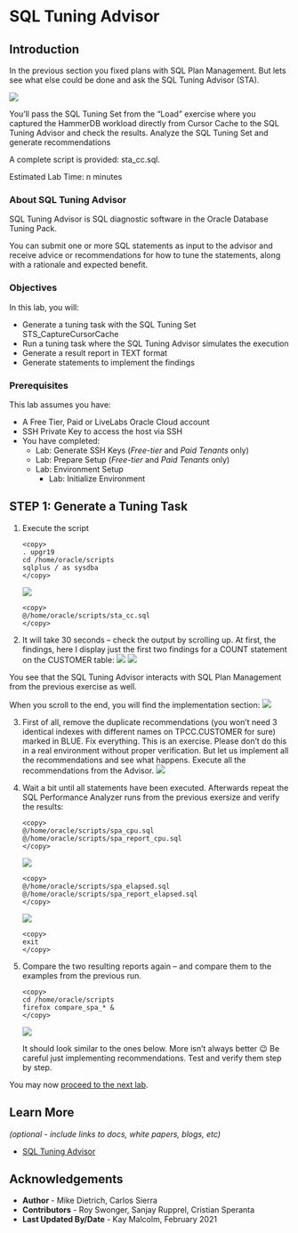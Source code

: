 # SQL Tuning Advisor

## Introduction

In the previous section you fixed plans with SQL Plan Management. But lets see what else could be done and ask the SQL Tuning Advisor (STA).

![](./images/sql-tuning-advisor.png " ")

You’ll pass the SQL Tuning Set from the “Load” exercise where you captured the HammerDB workload directly from Cursor Cache to the SQL Tuning Advisor and check the results.
Analyze the SQL Tuning Set and generate recommendations

A complete script is provided: sta_cc.sql.  

Estimated Lab Time: n minutes

### About SQL Tuning Advisor
SQL Tuning Advisor is SQL diagnostic software in the Oracle Database Tuning Pack.

You can submit one or more SQL statements as input to the advisor and receive advice or recommendations for how to tune the statements, along with a rationale and expected benefit.

### Objectives
In this lab, you will:
* Generate a tuning task with the SQL Tuning Set STS_CaptureCursorCache
* Run a tuning task where the SQL Tuning Advisor simulates the execution
* Generate a result report in TEXT format
* Generate statements to implement the findings

### Prerequisites
This lab assumes you have:
- A Free Tier, Paid or LiveLabs Oracle Cloud account
- SSH Private Key to access the host via SSH
- You have completed:
    - Lab: Generate SSH Keys (*Free-tier* and *Paid Tenants* only)
    - Lab: Prepare Setup (*Free-tier* and *Paid Tenants* only)
    - Lab: Environment Setup
		- Lab: Initialize Environment

## **STEP 1**: Generate a Tuning Task

1. Execute the script
   
    ````
    <copy>
    . upgr19
    cd /home/oracle/scripts
    sqlplus / as sysdba
    </copy>
    ````
    ![](./images/sql_tun_1.png " ")

    ````
    <copy>
    @/home/oracle/scripts/sta_cc.sql
    </copy>
    ````


2. It will take 30 seconds – check the output by scrolling up.  At first, the findings, here I display just the first two findings for a COUNT statement on the CUSTOMER table:
    ![](./images/sql_tun_2.png " ")
    ![](./images/sql_tun_3.png " ")

  You see that the SQL Tuning Advisor interacts with SQL Plan Management from the previous exercise as well.

  When you scroll to the end, you will find the implementation section:
    ![](./images/sql_tun_4.png " ")

  
3. First of all, remove the duplicate recommendations (you won’t need 3 identical indexes with different names on TPCC.CUSTOMER for sure) marked in BLUE.  Fix everything.  This is an exercise. Please don’t do this in a real environment without proper verification. But let us implement all the recommendations and see what happens.  Execute all the recommendations from the Advisor.
      ![](./images/sql_tun_5.png " ")


4. Wait a bit until all statements have been executed. Afterwards repeat the SQL Performance Analyzer runs from the previous exersize and verify the results:
    ````
    <copy>
    @/home/oracle/scripts/spa_cpu.sql
    @/home/oracle/scripts/spa_report_cpu.sql
    </copy>
    ````
    ![](./images/sql_tun_6.png " ")
    ````
    <copy>
    @/home/oracle/scripts/spa_elapsed.sql
    @/home/oracle/scripts/spa_report_elapsed.sql
    </copy>
    ````
    ![](./images/sql_tun_7.png " ")
    ````
    <copy>
    exit
    </copy>
    ````

5. Compare the two resulting reports again – and compare them to the examples from the previous run.

    ````
    <copy>
    cd /home/oracle/scripts
    firefox compare_spa_* &
    </copy>
    ````
    ![](./images/sql_per_5.png " ")

    It should look similar to the ones below. More isn’t always better 😉 Be careful just implementing recommendations. Test and verify them step by step.

You may now [proceed to the next lab](#next).

## Learn More

*(optional - include links to docs, white papers, blogs, etc)*

* [SQL Tuning Advisor](https://docs.oracle.com/en/database/oracle/oracle-database/19/tgsql/sql-tuning-advisor.html#GUID-8E1A39CB-A491-4254-8B31-9B1DF7B52AA1)

## Acknowledgements
* **Author** - Mike Dietrich, Carlos Sierra
* **Contributors** -  Roy Swonger, Sanjay Rupprel, Cristian Speranta
* **Last Updated By/Date** - Kay Malcolm, February 2021
